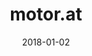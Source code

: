 ---
layout: site
title: "motor.at"
date: 2018-01-02
categories: [community]
version: 5.0.5
major: 5
minor: 0
patch: 5
slug: motor-at
link: https://motor.at/
permalink: /sites/:slug
---